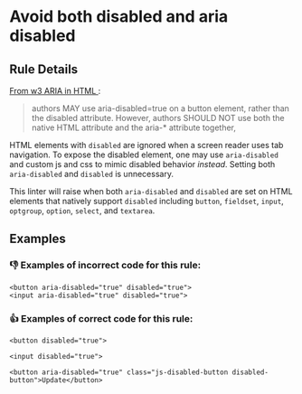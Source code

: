 # Avoid both disabled and aria disabled

## Rule Details

[From w3 ARIA in HTML ](https://www.w3.org/TR/html-aria/#docconformance-attr):
> authors MAY use aria-disabled=true on a button element, rather than the disabled attribute. However, authors SHOULD NOT use both the native HTML attribute and the aria-* attribute together,

HTML elements with `disabled` are ignored when a screen reader uses tab navigation. To expose the disabled element, one may use `aria-disabled` and custom js and css to mimic disabled behavior *instead*. Setting both `aria-disabled` and `disabled` is unnecessary.

This linter will raise when both `aria-disabled` and `disabled` are set on HTML elements that natively support `disabled` including `button`, `fieldset`, `input`, `optgroup`, `option`, `select`, and `textarea`.

## Examples
### 👎 Examples of **incorrect** code for this rule:

```erb
<button aria-disabled="true" disabled="true">
<input aria-disabled="true" disabled="true">
```

### 👍 Examples of **correct** code for this rule:

```erb
<button disabled="true">
````

```erb
<input disabled="true">
```

```erb
<button aria-disabled="true" class="js-disabled-button disabled-button">Update</button>
```
